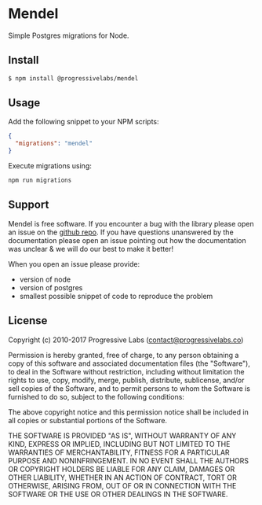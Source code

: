 # Mendel

Simple Postgres migrations for Node.

## Install

```sh
$ npm install @progressivelabs/mendel
```

## Usage

Add the following snippet to your NPM scripts:

```json
{
  "migrations": "mendel"
}
```

Execute migrations using:

```sh
npm run migrations
```

## Support

Mendel is free software.  If you encounter a bug with the library please open an
issue on the [github repo](https://github.com/progressivelabs/mendel). If you
have questions unanswered by the documentation please open an issue pointing out
how the documentation was unclear & we will do our best to make it better!

When you open an issue please provide:
- version of node
- version of postgres
- smallest possible snippet of code to reproduce the problem

## License

Copyright (c) 2010-2017 Progressive Labs (contact@progressivelabs.co)

Permission is hereby granted, free of charge, to any person obtaining a copy
of this software and associated documentation files (the "Software"), to deal
in the Software without restriction, including without limitation the rights
to use, copy, modify, merge, publish, distribute, sublicense, and/or sell
copies of the Software, and to permit persons to whom the Software is
furnished to do so, subject to the following conditions:

The above copyright notice and this permission notice shall be included in
all copies or substantial portions of the Software.

THE SOFTWARE IS PROVIDED "AS IS", WITHOUT WARRANTY OF ANY KIND, EXPRESS OR
IMPLIED, INCLUDING BUT NOT LIMITED TO THE WARRANTIES OF MERCHANTABILITY,
FITNESS FOR A PARTICULAR PURPOSE AND NONINFRINGEMENT. IN NO EVENT SHALL THE
AUTHORS OR COPYRIGHT HOLDERS BE LIABLE FOR ANY CLAIM, DAMAGES OR OTHER
LIABILITY, WHETHER IN AN ACTION OF CONTRACT, TORT OR OTHERWISE, ARISING FROM,
OUT OF OR IN CONNECTION WITH THE SOFTWARE OR THE USE OR OTHER DEALINGS IN
THE SOFTWARE.
